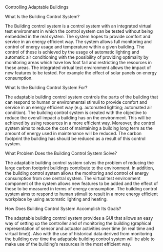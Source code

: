 Controlling Adaptable Buildings


What Is the Building Control System?


The Building control system is a control system with an integrated virtual test environment in which the control system can be tested without being embedded in the real system. The system hopes to provide comfort and service in an energy efficient way. The system allows full monitoring and control of energy usage and temperature within a given building. The control of these is achieved by the usage of automatic lighting and automatic air conditioning with the possibility of providing optimality by monitoring areas which have low foot fall and restricting the resources in these areas. The integrated virtual test environment allows the impact of new features to be tested. For example the effect of solar panels on energy consumption.



What Is the Building Control System For?


The adaptable building control system controls the parts of the building that can respond to human or environmental stimuli to provide comfort and service in an energy efficient way (e.g. automated lighting; automated air condition). The building control system is created with the objective to reduce the overall impact a building has on the environment. This will be achieved by using resources in a more efficient way. Moreover, the control system aims to reduce the cost of maintaining a building long term as the amount of energy used in maintenance will be reduced. The carbon footprint the building has should be reduced as a result of this control system.



What Problem Does the Building Control System Solve?


The adaptable building control system solves the problem of reducing the large carbon footprint buildings contribute to the environment. In addition, the building control system allows the monitoring and control of energy consumption from one central system.  The virtual test environment component of the system allows new features to be added and the effect of these to be measured in terms of energy consumption. The building control system aims to respond to human stimuli to result in a more energy efficient workplace by using automatic lighting and heating.  



How Does Building Control System Accomplish Its Goals?


The adaptable building control system provides a GUI that allows an easy way of setting up the controller and of monitoring the building (graphical representation of sensor and actuator activities over time (in real time and virtual time)). Also with the use of historical data derived from monitoring the building over time the adaptable building control system will be able to make use of the building's resources in the most efficient way.
